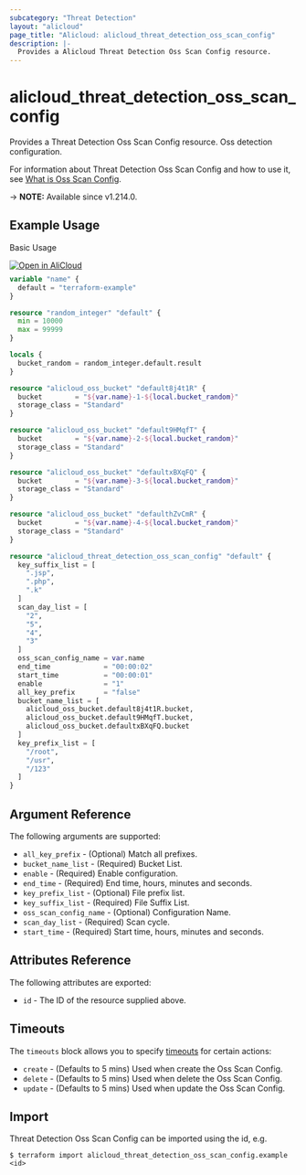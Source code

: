 ```yaml
---
subcategory: "Threat Detection"
layout: "alicloud"
page_title: "Alicloud: alicloud_threat_detection_oss_scan_config"
description: |-
  Provides a Alicloud Threat Detection Oss Scan Config resource.
---
```


# alicloud_threat_detection_oss_scan_config

Provides a Threat Detection Oss Scan Config resource. Oss detection configuration.

For information about Threat Detection Oss Scan Config and how to use it, see [What is Oss Scan Config](https://www.alibabacloud.com/help/zh/security-center/developer-reference/api-sas-2018-12-03-createossscanconfig/).

-> **NOTE:** Available since v1.214.0.

## Example Usage

Basic Usage

<div style="display: block;margin-bottom: 40px;"><div class="oics-button" style="float: right;position: absolute;margin-bottom: 10px;">
  <a href="https://api.aliyun.com/terraform?resource=alicloud_threat_detection_oss_scan_config&exampleId=fb929f2e-17ad-7de3-0955-641d3477a8f3eedb9658&activeTab=example&spm=docs.r.threat_detection_oss_scan_config.0.fb929f2e17&intl_lang=EN_US" target="_blank">
    <img alt="Open in AliCloud" src="https://img.alicdn.com/imgextra/i1/O1CN01hjjqXv1uYUlY56FyX_!!6000000006049-55-tps-254-36.svg" style="max-height: 44px; max-width: 100%;">
  </a>
</div></div>

```terraform
variable "name" {
  default = "terraform-example"
}

resource "random_integer" "default" {
  min = 10000
  max = 99999
}

locals {
  bucket_random = random_integer.default.result
}

resource "alicloud_oss_bucket" "default8j4t1R" {
  bucket        = "${var.name}-1-${local.bucket_random}"
  storage_class = "Standard"
}

resource "alicloud_oss_bucket" "default9HMqfT" {
  bucket        = "${var.name}-2-${local.bucket_random}"
  storage_class = "Standard"
}

resource "alicloud_oss_bucket" "defaultxBXqFQ" {
  bucket        = "${var.name}-3-${local.bucket_random}"
  storage_class = "Standard"
}

resource "alicloud_oss_bucket" "defaulthZvCmR" {
  bucket        = "${var.name}-4-${local.bucket_random}"
  storage_class = "Standard"
}

resource "alicloud_threat_detection_oss_scan_config" "default" {
  key_suffix_list = [
    ".jsp",
    ".php",
    ".k"
  ]
  scan_day_list = [
    "2",
    "5",
    "4",
    "3"
  ]
  oss_scan_config_name = var.name
  end_time             = "00:00:02"
  start_time           = "00:00:01"
  enable               = "1"
  all_key_prefix       = "false"
  bucket_name_list = [
    alicloud_oss_bucket.default8j4t1R.bucket,
    alicloud_oss_bucket.default9HMqfT.bucket,
    alicloud_oss_bucket.defaultxBXqFQ.bucket
  ]
  key_prefix_list = [
    "/root",
    "/usr",
    "/123"
  ]
}
```

## Argument Reference

The following arguments are supported:
* `all_key_prefix` - (Optional) Match all prefixes.
* `bucket_name_list` - (Required) Bucket List.
* `enable` - (Required) Enable configuration.
* `end_time` - (Required) End time, hours, minutes and seconds.
* `key_prefix_list` - (Optional) File prefix list.
* `key_suffix_list` - (Required) File Suffix List.
* `oss_scan_config_name` - (Optional) Configuration Name.
* `scan_day_list` - (Required) Scan cycle.
* `start_time` - (Required) Start time, hours, minutes and seconds.

## Attributes Reference

The following attributes are exported:
* `id` - The ID of the resource supplied above.

## Timeouts

The `timeouts` block allows you to specify [timeouts](https://developer.hashicorp.com/terraform/language/resources/syntax#operation-timeouts) for certain actions:
* `create` - (Defaults to 5 mins) Used when create the Oss Scan Config.
* `delete` - (Defaults to 5 mins) Used when delete the Oss Scan Config.
* `update` - (Defaults to 5 mins) Used when update the Oss Scan Config.

## Import

Threat Detection Oss Scan Config can be imported using the id, e.g.

```shell
$ terraform import alicloud_threat_detection_oss_scan_config.example <id>
```
